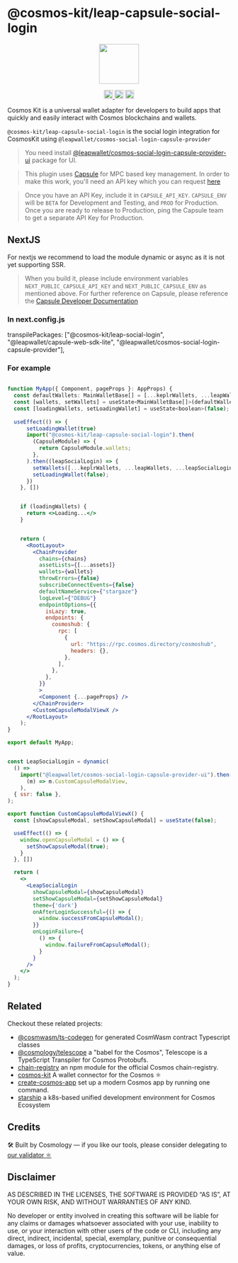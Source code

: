 # @cosmos-kit/leap-capsule-social-login

<p align="center" width="100%">
    <img height="90" src="https://user-images.githubusercontent.com/545047/190171432-5526db8f-9952-45ce-a745-bea4302f912b.svg" />
</p>

<p align="center" width="100%">
  <a href="https://github.com/cosmology-tech/cosmos-kit/actions/workflows/run-tests.yml">
    <img height="20" src="https://github.com/cosmology-tech/cosmos-kit/actions/workflows/run-tests.yml/badge.svg" />
  </a>
   <a href="https://github.com/cosmology-tech/cosmos-kit/blob/main/wallets/leap-extension/LICENSE"><img height="20" src="https://img.shields.io/badge/license-BSD%203--Clause%20Clear-blue.svg"></a>
   <a href="https://www.npmjs.com/package/@cosmos-kit/leap-extension"><img height="20" src="https://img.shields.io/github/package-json/v/cosmology-tech/cosmos-kit?filename=wallets%2Fleap-extension%2Fpackage.json"></a>
</p>

Cosmos Kit is a universal wallet adapter for developers to build apps that quickly and easily interact with Cosmos blockchains and wallets.

`@cosmos-kit/leap-capsule-social-login` is the social login integration for CosmosKit using `@leapwallet/cosmos-social-login-capsule-provider`

> You need install [@leapwallet/cosmos-social-login-capsule-provider-ui](https://www.npmjs.com/package/@leapwallet/cosmos-social-login-capsule-provider-ui) package for UI.

> This plugin uses [Capsule](https://usecapsule.com/) for MPC based key management. In order to make this work, you'll need an API key which you can request [here](https://usecapsule.com/api) 

> Once you have an API Key, include it in `CAPSULE_API_KEY`. `CAPSULE_ENV` will be `BETA` for Development and Testing, and `PROD` for Production. Once you are ready to release to Production, ping the Capsule team to get a separate API Key for Production.

## NextJS

For nextjs we recommend to load the module dynamic or async as it is not yet supporting SSR.

> When you build it, please include environment variables `NEXT_PUBLIC_CAPSULE_API_KEY` and  `NEXT_PUBLIC_CAPSULE_ENV` as mentioned above. For further reference on Capsule, please reference the [Capsule Developer Documentation](https://docs.usecapsule.com/)

### In next.config.js

transpilePackages: ["@cosmos-kit/leap-social-login", "@leapwallet/capsule-web-sdk-lite", "@leapwallet/cosmos-social-login-capsule-provider"],

### For example

```jsx

function MyApp({ Component, pageProps }: AppProps) {
  const defaultWallets: MainWalletBase[] = [...keplrWallets, ...leapWallets];
  const [wallets, setWallets] = useState<MainWalletBase[]>(defaultWallets)
  const [loadingWallets, setLoadingWallet] = useState<boolean>(false);
    
  useEffect(() => {
      setLoadingWallet(true)
      import("@cosmos-kit/leap-capsule-social-login").then(
        (CapsuleModule) => {
          return CapsuleModule.wallets;
        },
      ).then((leapSocialLogin) => {
        setWallets([...keplrWallets, ...leapWallets, ...leapSocialLogin])
        setLoadingWallet(false);
      })
    }, [])


    if (loadingWallets) {
      return <>Loading...</>
    }


    return (
      <RootLayout>
        <ChainProvider
          chains={chains}
          assetLists={[...assets]}
          wallets={wallets}
          throwErrors={false}
          subscribeConnectEvents={false}
          defaultNameService={"stargaze"}
          logLevel={"DEBUG"}
          endpointOptions={{
            isLazy: true,
            endpoints: {
              cosmoshub: {
                rpc: [
                  {
                    url: "https://rpc.cosmos.directory/cosmoshub",
                    headers: {},
                  },
                ],
              },
            },
          }}
          >
          <Component {...pageProps} />
        </ChainProvider>
        <CustomCapsuleModalViewX />
      </RootLayout>
    );
}

export default MyApp;


const LeapSocialLogin = dynamic(
  () =>
    import("@leapwallet/cosmos-social-login-capsule-provider-ui").then(
      (m) => m.CustomCapsuleModalView,
    ),
  { ssr: false },
);

export function CustomCapsuleModalViewX() {
  const [showCapsuleModal, setShowCapsuleModal] = useState(false);

  useEffect(() => {
    window.openCapsuleModal = () => {
      setShowCapsuleModal(true);
    }
  }, [])

  return (
    <>
      <LeapSocialLogin
        showCapsuleModal={showCapsuleModal}
        setShowCapsuleModal={setShowCapsuleModal}
        theme={'dark'}
        onAfterLoginSuccessful={() => {
          window.successFromCapsuleModal();
        }}
        onLoginFailure={
          () => {
            window.failureFromCapsuleModal();
          }
        }
      />
    </>
  );
}
```

## Related

Checkout these related projects:

* [@cosmwasm/ts-codegen](https://github.com/CosmWasm/ts-codegen) for generated CosmWasm contract Typescript classes
* [@cosmology/telescope](https://github.com/cosmology-tech/telescope) a "babel for the Cosmos", Telescope is a TypeScript Transpiler for Cosmos Protobufs.
* [chain-registry](https://github.com/cosmology-tech/chain-registry) an npm module for the official Cosmos chain-registry.
* [cosmos-kit](https://github.com/cosmology-tech/cosmos-kit) A wallet connector for the Cosmos ⚛️
* [create-cosmos-app](https://github.com/cosmology-tech/create-cosmos-app) set up a modern Cosmos app by running one command.
* [starship](https://github.com/cosmology-tech/starship) a k8s-based unified development environment for Cosmos Ecosystem

## Credits

🛠 Built by Cosmology — if you like our tools, please consider delegating to [our validator ⚛️](https://cosmology.tech/validator)


## Disclaimer

AS DESCRIBED IN THE LICENSES, THE SOFTWARE IS PROVIDED “AS IS”, AT YOUR OWN RISK, AND WITHOUT WARRANTIES OF ANY KIND.

No developer or entity involved in creating this software will be liable for any claims or damages whatsoever associated with your use, inability to use, or your interaction with other users of the code or CLI, including any direct, indirect, incidental, special, exemplary, punitive or consequential damages, or loss of profits, cryptocurrencies, tokens, or anything else of value.
